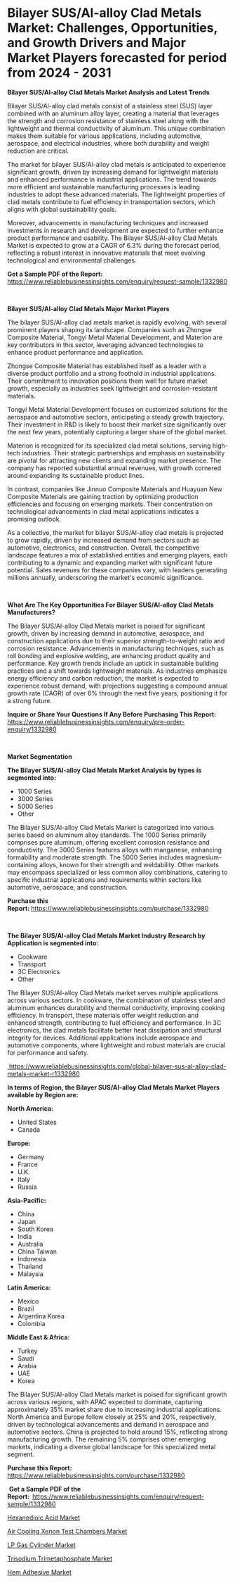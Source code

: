 <p><h1>Bilayer SUS/Al-alloy Clad Metals Market: Challenges, Opportunities, and Growth Drivers and Major Market Players forecasted for period from 2024 - 2031</h1></p><p><strong>Bilayer SUS/Al-alloy Clad Metals Market Analysis and Latest Trends</strong></p>
<p><p>Bilayer SUS/Al-alloy clad metals consist of a stainless steel (SUS) layer combined with an aluminum alloy layer, creating a material that leverages the strength and corrosion resistance of stainless steel along with the lightweight and thermal conductivity of aluminum. This unique combination makes them suitable for various applications, including automotive, aerospace, and electrical industries, where both durability and weight reduction are critical.</p><p>The market for bilayer SUS/Al-alloy clad metals is anticipated to experience significant growth, driven by increasing demand for lightweight materials and enhanced performance in industrial applications. The trend towards more efficient and sustainable manufacturing processes is leading industries to adopt these advanced materials. The lightweight properties of clad metals contribute to fuel efficiency in transportation sectors, which aligns with global sustainability goals.</p><p>Moreover, advancements in manufacturing techniques and increased investments in research and development are expected to further enhance product performance and usability. The Bilayer SUS/Al-alloy Clad Metals Market is expected to grow at a CAGR of 6.3% during the forecast period, reflecting a robust interest in innovative materials that meet evolving technological and environmental challenges.</p></p>
<p><strong>Get a Sample PDF of the Report:&nbsp;</strong> <a href="https://www.reliablebusinessinsights.com/enquiry/request-sample/1332980?utm_campaign=118&utm_medium=2&utm_source=Github&utm_content=ia&utm_term=11122024&utm_id=bilayer-susal-alloy-clad-metals">https://www.reliablebusinessinsights.com/enquiry/request-sample/1332980</a></p>
<p>&nbsp;</p>
<p><strong>Bilayer SUS/Al-alloy Clad Metals Major Market Players</strong></p>
<p><p>The bilayer SUS/Al-alloy clad metals market is rapidly evolving, with several prominent players shaping its landscape. Companies such as Zhongse Composite Material, Tongyi Metal Material Development, and Materion are key contributors in this sector, leveraging advanced technologies to enhance product performance and application.</p><p>Zhongse Composite Material has established itself as a leader with a diverse product portfolio and a strong foothold in industrial applications. Their commitment to innovation positions them well for future market growth, especially as industries seek lightweight and corrosion-resistant materials.</p><p>Tongyi Metal Material Development focuses on customized solutions for the aerospace and automotive sectors, anticipating a steady growth trajectory. Their investment in R&D is likely to boost their market size significantly over the next few years, potentially capturing a larger share of the global market.</p><p>Materion is recognized for its specialized clad metal solutions, serving high-tech industries. Their strategic partnerships and emphasis on sustainability are pivotal for attracting new clients and expanding market presence. The company has reported substantial annual revenues, with growth cornered around expanding its sustainable product lines. </p><p>In contrast, companies like Jinnuo Composite Materials and Huayuan New Composite Materials are gaining traction by optimizing production efficiencies and focusing on emerging markets. Their concentration on technological advancements in clad metal applications indicates a promising outlook.</p><p>As a collective, the market for bilayer SUS/Al-alloy clad metals is projected to grow rapidly, driven by increased demand from sectors such as automotive, electronics, and construction. Overall, the competitive landscape features a mix of established entities and emerging players, each contributing to a dynamic and expanding market with significant future potential. Sales revenues for these companies vary, with leaders generating millions annually, underscoring the market's economic significance.</p></p>
<p>&nbsp;</p>
<p><strong>What Are The Key Opportunities For Bilayer SUS/Al-alloy Clad Metals Manufacturers?</strong></p>
<p><p>The Bilayer SUS/Al-alloy Clad Metals market is poised for significant growth, driven by increasing demand in automotive, aerospace, and construction applications due to their superior strength-to-weight ratio and corrosion resistance. Advancements in manufacturing techniques, such as roll bonding and explosive welding, are enhancing product quality and performance. Key growth trends include an uptick in sustainable building practices and a shift towards lightweight materials. As industries emphasize energy efficiency and carbon reduction, the market is expected to experience robust demand, with projections suggesting a compound annual growth rate (CAGR) of over 6% through the next five years, positioning it for a strong future.</p></p>
<p><strong>Inquire or Share Your Questions If Any Before Purchasing This Report:</strong> <a href="https://www.reliablebusinessinsights.com/enquiry/pre-order-enquiry/1332980?utm_campaign=118&utm_medium=2&utm_source=Github&utm_content=ia&utm_term=11122024&utm_id=bilayer-susal-alloy-clad-metals">https://www.reliablebusinessinsights.com/enquiry/pre-order-enquiry/1332980</a></p>
<p>&nbsp;</p>
<p><strong>Market Segmentation</strong></p>
<p><strong>The Bilayer SUS/Al-alloy Clad Metals Market Analysis by types is segmented into:</strong></p>
<p><ul><li>1000 Series</li><li>3000 Series</li><li>5000 Series</li><li>Other</li></ul></p>
<p><p>The Bilayer SUS/Al-alloy Clad Metals Market is categorized into various series based on aluminum alloy standards. The 1000 Series primarily comprises pure aluminum, offering excellent corrosion resistance and conductivity. The 3000 Series features alloys with manganese, enhancing formability and moderate strength. The 5000 Series includes magnesium-containing alloys, known for their strength and weldability. Other markets may encompass specialized or less common alloy combinations, catering to specific industrial applications and requirements within sectors like automotive, aerospace, and construction.</p></p>
<p><strong>Purchase this Report:&nbsp;</strong><a href="https://www.reliablebusinessinsights.com/purchase/1332980?utm_campaign=118&utm_medium=2&utm_source=Github&utm_content=ia&utm_term=11122024&utm_id=bilayer-susal-alloy-clad-metals">https://www.reliablebusinessinsights.com/purchase/1332980</a></p>
<p>&nbsp;</p>
<p><strong>The Bilayer SUS/Al-alloy Clad Metals Market Industry Research by Application is segmented into:</strong></p>
<p><ul><li>Cookware</li><li>Transport</li><li>3C Electronics</li><li>Other</li></ul></p>
<p><p>The Bilayer SUS/Al-alloy Clad Metals market serves multiple applications across various sectors. In cookware, the combination of stainless steel and aluminum enhances durability and thermal conductivity, improving cooking efficiency. In transport, these materials offer weight reduction and enhanced strength, contributing to fuel efficiency and performance. In 3C electronics, the clad metals facilitate better heat dissipation and structural integrity for devices. Additional applications include aerospace and automotive components, where lightweight and robust materials are crucial for performance and safety.</p></p>
<p><a href="https://www.reliablebusinessinsights.com/global-bilayer-sus-al-alloy-clad-metals-market-r1332980?utm_campaign=118&utm_medium=2&utm_source=Github&utm_content=ia&utm_term=11122024&utm_id=bilayer-susal-alloy-clad-metals">&nbsp;https://www.reliablebusinessinsights.com/global-bilayer-sus-al-alloy-clad-metals-market-r1332980</a></p>
<p><strong>In terms of Region, the Bilayer SUS/Al-alloy Clad Metals Market Players available by Region are:</strong></p>
<p>
    <p> <strong> North America: </strong>
        <ul>
            <li>United States</li>
            <li>Canada</li>
        </ul>
        </p> 
    <p> <strong> Europe: </strong>
        <ul>
            <li>Germany</li>
            <li>France</li>
            <li>U.K.</li>
            <li>Italy</li>
            <li>Russia</li>
        </ul>
        </p> 
    <p> <strong> Asia-Pacific: </strong>
        <ul>
            <li>China</li>
            <li>Japan</li>
            <li>South Korea</li>
            <li>India</li>
            <li>Australia</li>
            <li>China Taiwan</li>
            <li>Indonesia</li>
            <li>Thailand</li>
            <li>Malaysia</li>
        </ul>
        </p> 
    <p> <strong> Latin America: </strong>
        <ul>
            <li>Mexico</li>
            <li>Brazil</li>
            <li>Argentina Korea</li>
            <li>Colombia</li>
        </ul>
        </p> 
    <p> <strong> Middle East & Africa: </strong>
        <ul>
            <li>Turkey</li>
            <li>Saudi</li>
            <li>Arabia</li>
            <li>UAE</li>
            <li>Korea</li>
        </ul>
    </p>
    </p>
<p><p>The Bilayer SUS/Al-alloy Clad Metals market is poised for significant growth across various regions, with APAC expected to dominate, capturing approximately 35% market share due to increasing industrial applications. North America and Europe follow closely at 25% and 20%, respectively, driven by technological advancements and demand in aerospace and automotive sectors. China is projected to hold around 15%, reflecting strong manufacturing growth. The remaining 5% comprises other emerging markets, indicating a diverse global landscape for this specialized metal segment.</p></p>
<p><strong>Purchase this Report: </strong><a href="https://www.reliablebusinessinsights.com/purchase/1332980?utm_campaign=118&utm_medium=2&utm_source=Github&utm_content=ia&utm_term=11122024&utm_id=bilayer-susal-alloy-clad-metals">https://www.reliablebusinessinsights.com/purchase/1332980</a></p>
<p>&nbsp;<strong>Get a Sample PDF of the Report:&nbsp;&nbsp;</strong><a href="https://www.reliablebusinessinsights.com/enquiry/request-sample/1332980?utm_campaign=118&utm_medium=2&utm_source=Github&utm_content=ia&utm_term=11122024&utm_id=bilayer-susal-alloy-clad-metals">https://www.reliablebusinessinsights.com/enquiry/request-sample/1332980</a></p>
<p><strong></strong></p>
<p><p><a href="https://www.linkedin.com/pulse/hexanedioic-acid-market-research-report-projected-growth-trajectory-ghmkc?utm_campaign=118&utm_medium=2&utm_source=Github&utm_content=ia&utm_term=11122024&utm_id=bilayer-susal-alloy-clad-metals">Hexanedioic Acid Market</a></p><p><a href="https://github.com/christalmodica79/Market-Research-Report-List-1/blob/main/air-cooling-xenon-test-chambers-market.md?utm_campaign=118&utm_medium=2&utm_source=Github&utm_content=ia&utm_term=11122024&utm_id=bilayer-susal-alloy-clad-metals">Air Cooling Xenon Test Chambers Market</a></p><p><a href="https://www.linkedin.com/pulse/unlocking-insights-lp-gas-cylinder-market-2024-2031-81-cagr-z0mdc?utm_campaign=118&utm_medium=2&utm_source=Github&utm_content=ia&utm_term=11122024&utm_id=bilayer-susal-alloy-clad-metals">LP Gas Cylinder Market</a></p><p><a href="https://www.linkedin.com/pulse/booming-trisodium-trimetaphosphate-market-sector-analysis-growth-bddoc?utm_campaign=118&utm_medium=2&utm_source=Github&utm_content=ia&utm_term=11122024&utm_id=bilayer-susal-alloy-clad-metals">Trisodium Trimetaphosphate Market</a></p><p><a href="https://www.linkedin.com/pulse/hem-adhesive-industry-sector-new-technologies-market-impact-9fnuc?utm_campaign=118&utm_medium=2&utm_source=Github&utm_content=ia&utm_term=11122024&utm_id=bilayer-susal-alloy-clad-metals">Hem Adhesive Market</a></p></p>